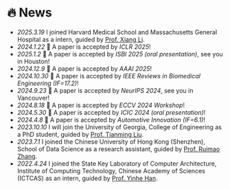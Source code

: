 # 🔥 News
- *2025.3.19* I joined Harvard Medical School and Massachusetts General Hospital as a intern, guided by [Prof. Xiang Li](https://xiangli-shaun.github.io/).
- *2024.1.22* 🎉 A paper is accepted by *ICLR 2025*!
- *2025.1.2* 🎉 A paper is accepted by *ISBI 2025 (oral presentation)*, see you in Houston!
- *2024.12.9* 🎉 A paper is accepted by *AAAI 2025*!
- *2024.10.30* 🎉 A paper is accepted by *IEEE Reviews in Biomedical Engineering (IF=17.2)*!
- *2024.9.23* 🎉 A paper is accepted by *NeurIPS 2024*, see you in Vancouver!
- *2024.8.18* 🎉 A paper is accepted by *ECCV 2024 Workshop*!
- *2024.5.30* 🎉 A paper is accepted by *ICIC 2024 (oral presentation)*!
- *2024.4.8* 🎉 A paper is accepted by *Automotive Innovation (IF=6.1)*!
- *2023.10.10* I will join the University of Georgia, College of Engineering as a PhD student, guided by [Prof. Tianming Liu](https://cobweb.cs.uga.edu/~tliu/).
- *2023.7.1* I joined the Chinese University of Hong Kong (Shenzhen), School of Data Science as a research assistant, guided by [Prof. Ruimao Zhang](http://www.zhangruimao.site/).
- *2022.4.24* I joined the State Key Laboratory of Computer Architecture, Institute of Computing Technology, Chinese Academy of Sciences (ICTCAS) as an intern, guided by [Prof. Yinhe Han](https://people.ucas.ac.cn/~0010355).